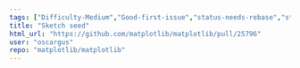 ```yaml
---
tags: ["Difficulty-Medium","Good-first-issue","status-needs-rebase","status-orphaned-PR"]
title: "Sketch seed"
html_url: "https://github.com/matplotlib/matplotlib/pull/25796"
user: "oscargus"
repo: "matplotlib/matplotlib"
---
```


